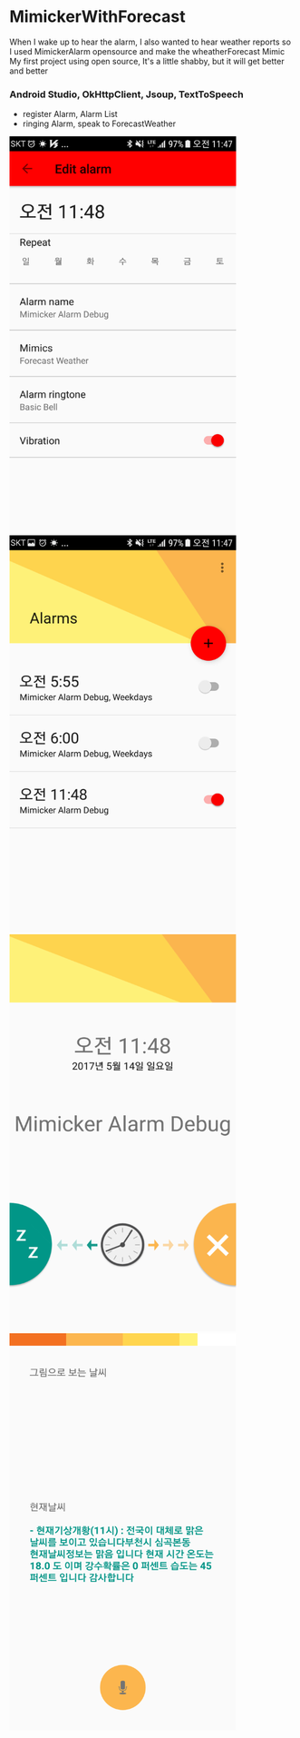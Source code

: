 # MimickerWithForecast
When I wake up to hear the alarm, I also wanted to hear weather reports
so I used MimickerAlarm opensource and make the wheatherForecast Mimic
My first project using open source, It's a little shabby, but it will get better and better

### Android Studio, OkHttpClient, Jsoup, TextToSpeech

- register Alarm, Alarm List
- ringing Alarm, speak to ForecastWeather

<img src="/images/Screenshot_20170514-114719.png" width="400" height="700"></img>
<img src="/images/Screenshot_20170514-114726.png" width="400" height="700"></img>
<img src="/images/Screenshot_20170514-114805.png" width="400" height="700"></img>
<img src="/images/Screenshot_20170514-114819.png" width="400" height="700"></img>
